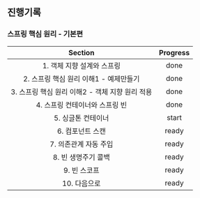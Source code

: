 ## 진행기록
### 스프링 핵심 원리 - 기본편 
| Section | Progress |
| :--: | :--: |
| 1. 객체 지향 설계와 스프링 | done
| 2. 스프링 핵심 원리 이해1 - 예제만들기 | done
| 3. 스프링 핵심 원리 이해2 - 객체 지향 원리 적용 | done
| 4. 스프링 컨테이너와 스프링 빈 | done
| 5. 싱글톤 컨테이너 | start
| 6. 컴포넌트 스캔 | ready
| 7. 의존관계 자동 주입 | ready
| 8. 빈 생명주기 콜백 | ready
| 9. 빈 스코프 | ready
| 10. 다음으로 | ready
